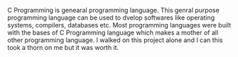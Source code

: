 C Programming is genearal programming language. This genral purpose programming language can be used to dvelop softwares like operating systems, compilers, databases etc. Most programming languages were built with the bases of C Programming language which makes a mother of all other programming language. I walked on this project alone and I can this took a thorn on me but it was worth it.
